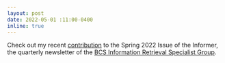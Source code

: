```yaml
---
layout: post
date: 2022-05-01 :11:00-0400
inline: true
---
```


Check out my recent [contribution](https://irsg.bcs.org/informer/2022/05/graduate-student-corner-pedro-ruas-university-of-lisbon/) to the Spring 2022 Issue of the Informer, the quarterly newsletter of the [BCS Information Retrieval Specialist Group](https://www.bcs.org/membership-and-registrations/member-communities/information-retrieval-specialist-group/).

